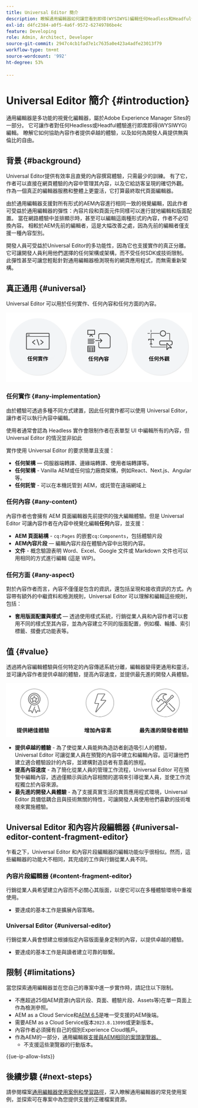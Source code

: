 ```yaml
---
title: Universal Editor 簡介
description: 瞭解通用編輯器如何讓您看到即得(WYSIWYG)編輯任何Headless和Headful體驗。 了解它如何幫助內容作者提供卓越的體驗、提高其內容速度，以及如何提供最先進的開發人員體驗。
exl-id: d4fc2384-a0f5-4a6f-9572-62749786be4c
feature: Developing
role: Admin, Architect, Developer
source-git-commit: 2947c4cb1fad7e1c7635a0e423a4adfe23013f79
workflow-type: tm+mt
source-wordcount: '992'
ht-degree: 53%

---
```



# Universal Editor 簡介 {#introduction}

通用編輯器是多功能的視覺化編輯器，屬於Adobe Experience Manager Sites的一部分。 它可讓作者對任何Headless或Headful體驗進行即席即得(WYSIWYG)編輯。 瞭解它如何協助內容作者提供卓越的體驗，以及如何為開發人員提供無與倫比的自由。

## 背景 {#background}

Universal Editor提供有效率且直覺的內容撰寫體驗，只需最少的訓練。 有了它，作者可以直接在網頁體驗的內容中管理其內容，以及它給訪客呈現的確切外觀。 作為一個真正的編輯器服務和整體上更靈活，它打算最終取代頁面編輯器。

由於通用編輯器支援對所有形式的AEM內容進行相同一致的視覺編輯，因此作者可受益於通用編輯器的彈性：內容片段和頁面元件同樣可以進行就地編輯和版面配置。 當在網路體驗中並排顯示時，甚至可以編輯這兩種形式的內容，作者不必切換內容。 相較於AEM先前的編輯者，這是大幅改善之處，因為先前的編輯者僅支援一種內容型別。

開發人員可受益於Universal Editor的多功能性，因為它也支援實作的真正分離。 它可讓開發人員利用他們選擇的任何架構或架構，而不受任何SDK或技術限制。 此彈性甚至可讓您輕鬆針對通用編輯器檢測現有的網頁應用程式，而無需重新架構。

## 真正通用 {#universal}

Universal Editor 可以用於任何實作、任何內容和任何方面的內容。

![為何麼它可以通用](assets/universal.png)

### 任何實作 {#any-implementation}

由於體驗可透過多種不同方式建置，因此任何實作都可以使用 Universal Editor，讓作者可以執行內容中編輯。

使用者通常會認為 Headless 實作會限制作者在表單型 UI 中編輯所有的內容，但 Universal Editor 的情況並非如此

實作使用 Universal Editor 的要求簡單且支援：

* **任何架構** — 伺服器端轉譯、邊緣端轉譯、使用者端轉譯等。
* **任何架構** - Vanilla AEM或任何協力廠商架構，例如React、Next.js、Angular等。
* **任何託管** - 可以在本機託管到 AEM，或託管在遠端網域上

### 任何內容 {#any-content}

內容作者也會擁有 AEM 頁面編輯器先前提供的強大編輯體驗。但是 Universal Editor 可讓內容作者在內容中視覺化編輯&#x200B;**任何**&#x200B;內容，並支援：

* **AEM 頁面結構** - `cq:Pages` 的嵌套`cq:Components`，包括體驗片段
* **AEM內容片段** — 編輯內容片段在體驗內容中出現的內容。
* **文件** - 概念驗證表明 Word、Excel、Google 文件或 Markdown 文件也可以用相同的方式進行編輯 (這是 WIP)。

### 任何方面 {#any-aspect}

對於內容作者而言，內容不僅僅是包含的資訊，還包括呈現和接收資訊的方式。內容帶有額外的中繼資料和檢測規則，Universal Editor 可以理解和編輯這些規則，包括：

* **套用版面配置與樣式** — 透過使用樣式系統，行銷從業人員和內容作者可以套用不同的樣式至其內容，並為內容建立不同的版面配置，例如欄、輪播、索引標籤、摺疊式功能表等。

## 值 {#value}

透過將內容編輯體驗與任何特定的內容傳遞系統分離，編輯器變得更通用和靈活，並可讓內容作者提供卓越的體驗，提高內容速度，並提供最先進的開發人員體驗。

![Universal Editor 的值](assets/value.png)

* **提供卓越的體驗** - 為了使從業人員能夠為造訪者創造吸引人的體驗，Universal Editor 可讓從業人員在預覽的內容中建立和編輯內容。這可讓他們建立適合體驗設計的內容，並建構對造訪者有意義的旅程。
* **提高內容速度** - 為了簡化從業人員的管理工作流程，Universal Editor 可在預覽中編輯內容，透過僅顯示與該內容相關的選項來引導從業人員，並使工作流程獨立於內容來源。
* **最先進的開發人員體驗** - 為了支援真實生活的異質應用程式環境，Universal Editor 具備低耦合且與技術無關的特性，可讓開發人員使用他們喜歡的技術堆棧來實施體驗。

## Universal Editor 和內容片段編輯器 {#universal-editor-content-fragment-editor}

乍看之下，Universal Editor 和內容片段編輯器的編輯功能似乎很相似。然而，這些編輯器的功能大不相同，其完成的工作與行銷從業人員不同。

### 內容片段編輯器 {#content-fragment-editor}

行銷從業人員希望建立內容而不必關心其版面，以便它可以在多種體驗環境中重複使用。

* 要達成的基本工作是擴展內容策略。

### Universal Editor {#universal-editor}

行銷從業人員會想建立根據指定內容版面量身定制的內容，以提供卓越的體驗。

* 要達成的基本工作是與讀者建立可靠的聯繫。

## 限制 {#limitations}

當您探索通用編輯器並在您自己的專案中進一步實作時，請記住以下限制。

* 不應超過25個AEM資源(內容片段、頁面、體驗片段、Assets等)在單一頁面上作為檢測參照。
* AEM as a Cloud Service和[AEM 6.5](https://experienceleague.adobe.com/zh-hant/docs/experience-manager-65/content/implementing/developing/headless/universal-editor/introduction)是唯一受支援的AEM後端。
* 需要AEM as a Cloud Service版本`2023.8.13099`或更新版本。
* 內容作者必須擁有自己的個別Experience Cloud帳戶。
* 作為AEM的一部分，通用編輯器[支援與AEM相同的案頭瀏覽器。](/help/overview/supported-platforms.md)
   * 不支援這些瀏覽器的行動版本。

{{ue-ip-allow-lists}}

## 後續步驟 {#next-steps}

請參閱檔案[通用編輯器使用案例和學習路徑](/help/implementing/universal-editor/use-cases.md)，深入瞭解通用編輯器的常見使用案例，並探索可在專案中為您提供支援的正確檔案資源。
